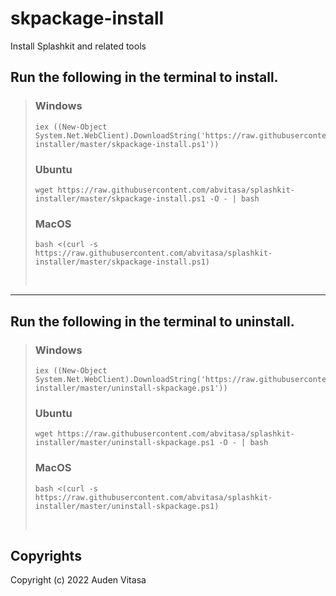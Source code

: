 # skpackage-install
Install Splashkit and related tools

## Run the following in the terminal to install.

>### Windows
>```
>iex ((New-Object System.Net.WebClient).DownloadString('https://raw.githubusercontent.com/abvitasa/splashkit-installer/master/skpackage-install.ps1'))
>```
>### Ubuntu
>```
>wget https://raw.githubusercontent.com/abvitasa/splashkit-installer/master/skpackage-install.ps1 -O - | bash
>```
>### MacOS
>```
>bash <(curl -s https://raw.githubusercontent.com/abvitasa/splashkit-installer/master/skpackage-install.ps1)
>```
> <br />

---

## Run the following in the terminal to uninstall.

>### Windows
>```
>iex ((New-Object System.Net.WebClient).DownloadString('https://raw.githubusercontent.com/abvitasa/splashkit-installer/master/uninstall-skpackage.ps1'))
>```
>### Ubuntu
>```
>wget https://raw.githubusercontent.com/abvitasa/splashkit-installer/master/uninstall-skpackage.ps1 -O - | bash
>```
>### MacOS
>```
>bash <(curl -s https://raw.githubusercontent.com/abvitasa/splashkit-installer/master/uninstall-skpackage.ps1)
>```
> <br />


## Copyrights
Copyright (c) 2022 Auden Vitasa
